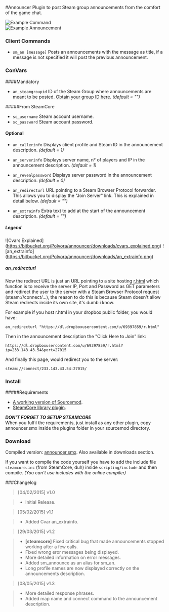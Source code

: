 #Announcer
Plugin to post Steam group announcements from the comfort of the game chat.

![Example Command](https://bitbucket.org/Polvora/announcer/downloads/example1.png)  
![Example Announcement](https://bitbucket.org/Polvora/announcer/downloads/example2.png)

### Client Commands
* `sm_an [message]`  Posts an announcements with the message as title, if a message is not specified it will post the previous announcement.

### ConVars
####Mandatory
* `an_steamgroupid` ID of the Steam Group where announcements are meant to be posted. [Obtain your group ID here](http://fennec.limetech.org/groupid.php). _(default = "")_

#####From SteamCore

* `sc_username` Steam account username.
* `sc_password` Steam account password.

#### Optional
* `an_callerinfo` Displays client profile and Steam ID in the announcement description. _(default = 1)_

* `an_serverinfo`  Displays server name, n° of players and IP in the announcement description. _(default = 1)_

* `an_revealpassword` Displays server password in the announcement description. _(default = 0)_

* `an_redirecturl` URL pointing to a Steam Browser Protocol forwarder. This allows you to display the "Join Server" link. This is explained in detail below. _(default = "")_

* `an_extrainfo` Extra text to add at the start of the announcement description. _(default = "")_

##### Legend
![Cvars Explained]    (https://bitbucket.org/Polvora/announcer/downloads/cvars_explained.png)
![an_extrainfo] (https://bitbucket.org/Polvora/announcer/downloads/an_extrainfo.png)

##### an_redirecturl
Now the redirect URL is just an URL pointing to a site hosting [r.html](https://bitbucket.org/Polvora/announcer/downloads/r.html) which function is to receive the server IP, Port and Password as GET parameters and redirect the user to the server with a Steam Browser Protocol request (steam://connect/...), the reason to do this is because Steam doesn't allow Steam redirects inside its own site, it's dumb i know.  

For example if you host r.html in your dropbox public folder, you would have:

    an_redirecturl "https://dl.dropboxusercontent.com/u/69397859/r.html"

Then in the announcement description the "Click Here to Join" link:

    https://dl.dropboxusercontent.com/u/69397859/r.html?ip=233.143.43.54&port=27015

And finally this page, would redirect you to the server:

    steam://connect/233.143.43.54:27015/

### Install
#####Requirements
* [A working version of Sourcemod](http://www.sourcemod.net/downloads.php).
* [SteamCore library plugin](https://bitbucket.org/Polvora/steamcore/overview).

_**DON'T FORGET TO SETUP STEAMCORE**_  
When you fulfil the requirements, just install as any other plugin, copy announcer.smx inside the plugins folder in your sourcemod directory.

### Download
Compiled version: [announcer.smx](https://bitbucket.org/Polvora/announcer/downloads/announcer.smx). Also available in downloads section.  

If you want to compile the code yourself you have to add the include file `steamcore.inc` (from SteamCore, duh) inside `scripting/include` and then compile. _(You can't use includes with the online compiler)_

###Changelog
> [04/02/2015] v1.0 

> * Initial Release.

> [05/02/2015] v1.1

> * Added Cvar an_extrainfo.

> [29/03/2015] v1.2

> * **[steamcore]** Fixed critical bug that made announcements stopped working after a few calls.
> * Fixed wrong eror messages being displayed.
> * More detailed information on error messages.
> * Added sm\_announce as an alias for sm\_an.
> * Long profile names are now displayed correctly on the announcements description.

> [08/05/2015] v1.3

> * More detailed response phrases.
> * Added map name and connect command to the announcement description.